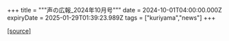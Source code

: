 +++
title = """声の広報_2024年10月号"""
date = 2024-10-01T04:00:00.000Z
expiryDate = 2025-01-29T01:39:23.989Z
tags = ["kuriyama","news"]
+++


[[source]](https://www.town.kuriyama.hokkaido.jp/site/koho/29106.html)
